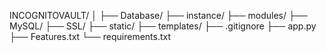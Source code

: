 INCOGNITOVAULT/
│
├── Database/
├── instance/
├── modules/
├── MySQL/
├── SSL/
├── static/
├── templates/
├── .gitignore
├── app.py
├── Features.txt
└── requirements.txt
